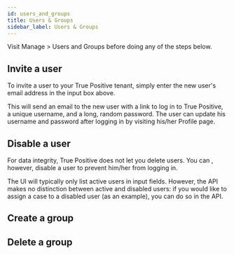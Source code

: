 ```yaml
---
id: users_and_groups
title: Users & Groups
sidebar_label: Users & Groups
---
```


Visit Manage > Users and Groups before doing any of the steps below.

## Invite a user

To invite a user to your True Positive tenant, simply enter the new user's email address
in the input box above.

This will send an email to the new user with a link to log in to True Positive, a unique username,
and a long, random password. The user can update his username and password after logging in by visiting
his/her Profile page.

## Disable a user

For data integrity, True Positive does not let you delete users. You can , however, disable a user to prevent
him/her from logging in.

The UI will typically only list active users in input fields. However, the API makes no distinction between
active and disabled users: if you would like to assign a case to a disabled user (as an example), you can
do so in the API.

## Create a group

## Delete a group
